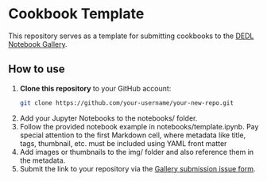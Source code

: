 # Cookbook Template

This repository serves as a template for submitting cookbooks to the [DEDL Notebook Gallery](https://destination-earth.github.io/DestinE-DataLake-Gallery).

## How to use

1. **Clone this repository** to your GitHub account:
   ```bash
   git clone https://github.com/your-username/your-new-repo.git
   ```
2. Add your Jupyter Notebooks to the notebooks/ folder.
3. Follow the provided notebook example in notebooks/template.ipynb. Pay special attention to the first Markdown cell, where metadata like title, tags, thumbnail, etc. must be included using YAML front matter
4. Add images or thumbnails to the img/ folder and also reference them in the metadata.
5. Submit the link to your repository via the [Gallery submission issue form](https://github.com/destination-earth/DestinE-DataLake-Gallery/issues).

